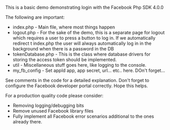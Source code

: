
This is a basic demo demonstrating login with the Facebook Php SDK 4.0.0

The following are important:
* index.php     - Main file, where most things happen
* logout.php    - For the sake of the demo, this is a separate page for logout which requires a user to press a button to log in. If we automatically redirect t index.php the user will always automatically log in in the background when there is a password in the DB
* tokenDatabase.php - This is the class where database drivers for storing the access token should be implemented.
* util          - Miscellaneous stuff goes here, like logging to the console.
* my_fb_config  - Set appId app, app secret, url... etc.. here. DOn't forget...


See comments in the code for a detailed explanation. Don't forget to configure the Facebook developer portal correctly. Hope this helps.


For a production quality code please consider:
* Removing logging/debugging bits
* Remove unused Facebook library files
* Fully implement all Facebook error scenarios additional to the ones already there.